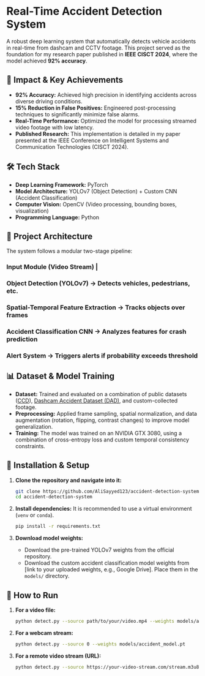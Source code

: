 # Real-Time Accident Detection System

A robust deep learning system that automatically detects vehicle accidents in real-time from dashcam and CCTV footage. This project served as the foundation for my research paper published in **IEEE CISCT 2024**, where the model achieved **92% accuracy**.

## 🚀 Impact & Key Achievements

- **92% Accuracy:** Achieved high precision in identifying accidents across diverse driving conditions.
- **15% Reduction in False Positives:** Engineered post-processing techniques to significantly minimize false alarms.
- **Real-Time Performance:** Optimized the model for processing streamed video footage with low latency.
- **Published Research:** This implementation is detailed in my paper presented at the IEEE Conference on Intelligent Systems and Communication Technologies (CISCT 2024).

## 🛠️ Tech Stack

- **Deep Learning Framework:** PyTorch
- **Model Architecture:** YOLOv7 (Object Detection) + Custom CNN (Accident Classification)
- **Computer Vision:** OpenCV (Video processing, bounding boxes, visualization)
- **Programming Language:** Python

## 📁 Project Architecture

The system follows a modular two-stage pipeline:

### Input Module (Video Stream) | 
### Object Detection (YOLOv7) -> Detects vehicles, pedestrians, etc.  
### Spatial-Temporal Feature Extraction -> Tracks objects over frames 
### Accident Classification CNN -> Analyzes features for crash prediction 
### Alert System -> Triggers alerts if probability exceeds threshold

## 📊 Dataset & Model Training

- **Dataset:** Trained and evaluated on a combination of public datasets ([CCD](https://crisisnlp.qcri.org/ccd)), [Dashcam Accident Dataset (DAD)](https://aliensunmin.github.io/project/dashcam/), and custom-collected footage.
- **Preprocessing:** Applied frame sampling, spatial normalization, and data augmentation (rotation, flipping, contrast changes) to improve model generalization.
- **Training:** The model was trained on an NVIDIA GTX 3080, using a combination of cross-entropy loss and custom temporal consistency constraints.




## 🔧 Installation & Setup

1.  **Clone the repository and navigate into it:**
    ```bash
    git clone https://github.com/AliSayyed123/accident-detection-system.git
    cd accident-detection-system
    ```

2.  **Install dependencies:**
    It is recommended to use a virtual environment (`venv` or `conda`).
    ```bash
    pip install -r requirements.txt
    ```

3.  **Download model weights:**
    *   Download the pre-trained YOLOv7 weights from the official repository.
    *   Download the custom accident classification model weights from [link to your uploaded weights, e.g., Google Drive]. Place them in the `models/` directory.

## 🚀 How to Run

1.  **For a video file:**
    ```bash
    python detect.py --source path/to/your/video.mp4 --weights models/accident_model.pt
    ```

2.  **For a webcam stream:**
    ```bash
    python detect.py --source 0 --weights models/accident_model.pt
    ```

3.  **For a remote video stream (URL):**
    ```bash
    python detect.py --source https://your-video-stream.com/stream.m3u8 --weights models/accident_model.pt
    ```

